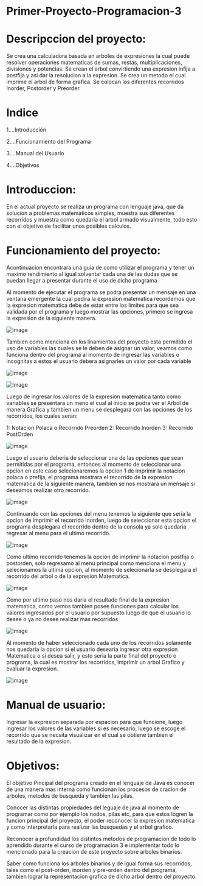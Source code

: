 # Primer-Proyecto-Programacion-3

# Descripccion del proyecto:

Se crea una calculadora basada en arboles de expresiones la cual puede resolver operaciones matematicas de sumas, restas, multiplicaciones, divisiones y potencias.
Se crean el arbol convirtiendo una expresion infija a postfija y asi dar la resolucion a la expresion. Se crea un metodo el cual imprime el arbol de forma grafica. Se colocan los diferentes recorridos Inorder, Postorder y Preorder.

# Indice


1....Introducción

2....Funcionamiento del Programa

3....Manual del Usuario

4....Objetivos

# Introduccion:

En el actual proyecto se realiza un programa con lenguaje java, que da solucion a problemas matematicos simples, muestra sus diferentes recorridos y muestra como quedaria el arbol armado visualmente, todo esto con el objetivo de facilitar unos posibles calculos.

# Funcionamiento del proyecto:

Acontinuacion encontrara una guia de como utilizar el programa y tener un maximo rendimiento al igual solventar cada una de las dudas que se puedan llegar a presentar durante el uso de dicho programa

Al momento de ejecutar el programa se podra presentar un mensaje en una ventana emergente la cual pedira la expresion matematica recordemos que la expresion matematica debe de estar entre los limites para que sea validada por el programa y luego mostrar las opciones, primero se ingresa la expresion de la siguiente manera.

![image](https://user-images.githubusercontent.com/91577396/226752855-c66f02a5-4bf3-4701-bb95-bb1d42d4b5ae.png)


Tambien como menciona en los linamientos del proyecto esta permitido el uso de variables las cuales se le deben de asignar un valor, veamos como funciona dentro del programa al momento de ingresar las variables o incognitas a estos el usuario debera asignarles un valor por cada variable 

![image](https://user-images.githubusercontent.com/91577396/226753890-e1f008dc-bb38-4d21-9cf6-eb70e353a77b.png)


![image](https://user-images.githubusercontent.com/91577396/226752988-9ddcefe5-c43e-4992-a402-37c7395a4904.png)

Luego de ingresar los valores de la expresion matematica tanto como variables se presentara un meno el cual al inicio se podra ver el Arbol de manera Grafica y tambien un menu se desplegara con las opciones de los recorridos, los cuales seran:

1: Notacion Polaca o Recorrido Preorden
2: Recorrido Inorden
3: Recorrido PostOrden

![image](https://user-images.githubusercontent.com/91577396/226753993-9e13b75d-4172-41ec-8b06-a534046552a1.png)

Luego el usuario deberia de seleccionar una de las opciones que sean permitidas por el programa, entonces al momento de seleccionar una opcion en este caso selecionaremos la opcion 1 de imprimir la notacion polaca o prefija, el programa mostrara el recorrido de la expresion matematica de la siguiente manera, tambien se nos mostrara un mensaje si deseamos realizar otro recorrido.

![image](https://user-images.githubusercontent.com/91577396/226754511-e64abcc3-eea2-4e52-bcfc-24af43b1d312.png)

Continuando con las opciones del menu tenemos la siguiente que seria la opcion de imprimir el recorrido inorden, luego de seleccionar esta opcion el programa desplegara el recorrido dentro de la consola ya solo quedaria regresar al menu para el ultimo recorrido.

![image](https://user-images.githubusercontent.com/91577396/226754743-61237115-6519-46d6-b3c8-8a8154249d6d.png)

Como ultimo recorrido tenemos la opcion de imprimir la notacion postfija o postorden, solo regresamo al menu principal como menciona el menu y selecionamos la ultima opcion, al momento de selecionarla se desplegara el recorrido del arbol o de la expresion Matematica.

![image](https://user-images.githubusercontent.com/91577396/226755366-b6867928-6b7f-45db-a1a5-49bac0af1ad6.png)

Como por ultimo paso nos daria el resultado final de la expresion matematica, como vemos tambien posee funciones para calcular los valores ingresados por el usuario por supuesto luego de que el usuario lo desee o ya no desee realizar mas recorridos

![image](https://user-images.githubusercontent.com/91577396/226755639-242f79b7-4d8c-4f2e-a7de-b4c74ad5994c.png)

Al momento de haber seleccionado cada uno de los recorridos solamente nos quedaria la opcion si el usuario desearia ingresar otra expresion Matematica o si desea salir, y esto seria la parte final del proyecto o programa, la cual es mostrar los recorridos, Imprimir un arbol Grafico y evaluar la expresion.

![image](https://user-images.githubusercontent.com/91577396/226755884-2e269ab3-09aa-4f5e-9aab-07a2b7742bd9.png)


# Manual de usuario:

Ingresar la expresion separada por espacion para que funcione, luego ingresar los valores de las variables si es necesario, luego se escoge el recorrido que se necsita visualizar en el cual se obtiene tambien el resultado de la expresion.

# Objetivos:


El objetivo Pincipal del programa creado en el lenguaje de Java es conocer de una manera mas interna como funcionan los procesos de cracion de arboles, metodos de busqueda y tambien las pilas.

Conocer las distintas propiedades del leguaje de java al momento de programar como por ejemplo los nodos, pilas etc, para que estos logren la funcion principal del proyecto, el poder reconocer la expresion matematica y como interpretarla para realizar las busquedas y el arbol grafico.

Reconocer a profundidad los distintos metodos de programacion de todo lo aprendido durante el curso de programacion 3 e implementar todo lo mencionado para la creacion de este proyecto sobre arboles binarios.

Saber como funciona los arboles binarios y de igual forma sus recorridos, tales como el post-orden, inorden y pre-orden dentro del programa, tambien lograr la representacion grafica de dicho arbol dentro del proyecto.
